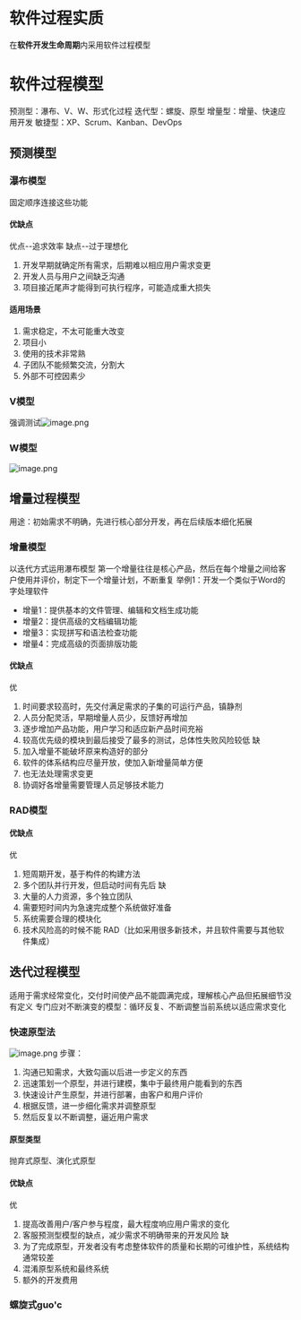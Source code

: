 # 软件过程实质
在**软件开发生命周期**内采用软件过程模型
# 软件过程模型
 预测型：瀑布、V、W、形式化过程
 迭代型：螺旋、原型
 增量型：增量、快速应用开发
 敏捷型：XP、Scrum、Kanban、DevOps
## 预测模型
### 瀑布模型
固定顺序连接这些功能
#### 优缺点
优点--追求效率
缺点--过于理想化
1. 开发早期就确定所有需求，后期难以相应用户需求变更
2. 开发人员与用户之间缺乏沟通
3. 项目接近尾声才能得到可执行程序，可能造成重大损失
#### 适用场景
1. 需求稳定，不太可能重大改变
2. 项目小
3. 使用的技术非常熟
4. 子团队不能频繁交流，分割大
5. 外部不可控因素少
### V模型
强调测试![image.png](https://s2.loli.net/2024/06/20/8OQNsVIaAblHd2n.png)
### W模型
![image.png](https://s2.loli.net/2024/06/20/UN7uyCKHALqIWOe.png)

## 增量过程模型
用途：初始需求不明确，先进行核心部分开发，再在后续版本细化拓展
### 增量模型
以迭代方式运用瀑布模型
第一个增量往往是核心产品，然后在每个增量之间给客户使用并评价，制定下一个增量计划，不断重复
举例1：开发一个类似于Word的字处理软件
- 增量1：提供基本的文件管理、编辑和文档生成功能
- 增量2：提供高级的文档编辑功能
- 增量3：实现拼写和语法检查功能
- 增量4：完成高级的页面排版功能
#### 优缺点
优
1. 时间要求较高时，先交付满足需求的子集的可运行产品，镇静剂
2. 人员分配灵活，早期增量人员少，反馈好再增加
3. 逐步增加产品功能，用户学习和适应新产品时间充裕
4. 较高优先级的模块到最后接受了最多的测试，总体性失败风险较低
缺
1. 加入增量不能破坏原来构造好的部分
2. 软件的体系结构应尽量开放，使加入新增量简单方便
3. 也无法处理需求变更
4. 协调好各增量需要管理人员足够技术能力
### RAD模型
#### 优缺点
优
1. 短周期开发，基于构件的构建方法
2. 多个团队并行开发，但启动时间有先后
缺
1. 大量的人力资源，多个独立团队
2. 需要短时间内为急速完成整个系统做好准备
3. 系统需要合理的模块化
4. 技术风险高的时候不能 RAD（比如采用很多新技术，并且软件需要与其他软件集成）
## 迭代过程模型
适用于需求经常变化，交付时间使产品不能圆满完成，理解核心产品但拓展细节没有定义
专门应对不断演变的模型：循环反复、不断调整当前系统以适应需求变化
### 快速原型法
![image.png](https://s2.loli.net/2024/06/20/Cny17VUvTu4Y9PW.png)
步骤： 
1. 沟通已知需求，大致勾画以后进一步定义的东西
2. 迅速策划一个原型，并进行建模，集中于最终用户能看到的东西
3. 快速设计产生原型，并进行部署，由客户和用户评价
4. 根据反馈，进一步细化需求并调整原型
5. 然后反复以不断调整，逼近用户需求
#### 原型类型
抛弃式原型、演化式原型
#### 优缺点
优
1. 提高改善用户/客户参与程度，最大程度响应用户需求的变化
2. 客服预测型模型的缺点，减少需求不明确带来的开发风险
缺
1. 为了完成原型，开发者没有考虑整体软件的质量和长期的可维护性，系统结构通常较差
2. 混淆原型系统和最终系统
3. 额外的开发费用
### 螺旋式guo'c